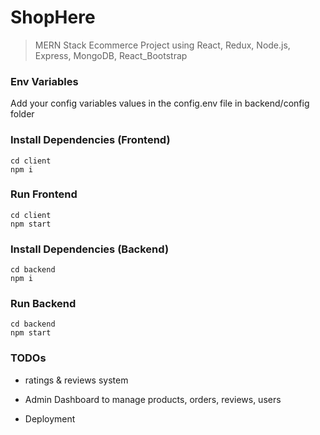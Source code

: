 # ShopHere 

> MERN Stack Ecommerce Project using React, Redux, Node.js, Express, MongoDB, React_Bootstrap
>


### Env Variables

Add your config variables values in the config.env file in backend/config folder

### Install Dependencies (Frontend)

```
cd client
npm i
```
### Run Frontend

```
cd client
npm start
```

### Install Dependencies (Backend)

```
cd backend
npm i
```

### Run Backend

```
cd backend
npm start
```

### TODOs
- ratings & reviews system

- Admin Dashboard to manage products, orders, reviews, users

- Deployment
